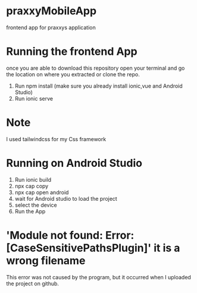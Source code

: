 # praxxyMobileApp
frontend app for praxxys application
# Running the frontend App
once you are able to download this repository open your terminal and go the location on where you extracted or clone the repo.
  1. Run npm install (make sure you already install ionic,vue and Android Studio)
  2. Run ionic serve
 # Note
  I used tailwindcss for my Css framework
 # Running on Android Studio
   1. Run ionic build
   2. npx cap copy
   3. npx cap open android
   4. wait for Android studio to load the project
   5. select the device
   6. Run the App
# 'Module not found: Error: [CaseSensitivePathsPlugin]' it is a wrong filename
This error was not caused by the program, but it occurred when I uploaded the project on github.
